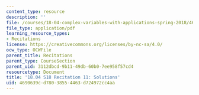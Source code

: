 ```yaml
---
content_type: resource
description: ''
file: /courses/18-04-complex-variables-with-applications-spring-2018/4690639cd78038554463d724972cc4aa_MIT18_04S18_Recit11-solutions.pdf
file_type: application/pdf
learning_resource_types:
- Recitations
license: https://creativecommons.org/licenses/by-nc-sa/4.0/
ocw_type: OCWFile
parent_title: Recitations
parent_type: CourseSection
parent_uid: 3112dbcd-9b11-49db-60b0-7ee958f57cd4
resourcetype: Document
title: '18.04 S18 Recitation 11: Solutions'
uid: 4690639c-d780-3855-4463-d724972cc4aa
---
```

